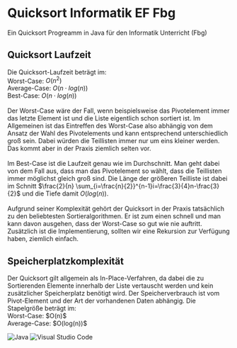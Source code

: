<h1>Quicksort Informatik EF Fbg</h1>

Ein Quicksort Progreamm in Java für den Informatik Unterricht (Fbg)


<h2>Quicksort Laufzeit</h2>

Die Quicksort-Laufzeit beträgt im:
<br/>
Worst-Case: $O(n^2)$ <br/>
Average-Case: $O(n \cdot log⁡(n))$ <br/>
Best-Case: $O(n \cdot log⁡(n))$ <br/> <br/>
Der Worst-Case wäre der Fall, wenn beispielsweise das Pivotelement immer das letzte Element ist und die Liste eigentlich schon sortiert ist. Im Allgemeinen ist das Eintreffen des Worst-Case also abhängig von dem Ansatz der Wahl des Pivotelements und kann entsprechend unterschiedlich groß sein. Dabei würden die Teillisten immer nur um eins kleiner werden. Das kommt aber in der Praxis ziemlich selten vor.
<br/> <br/>
Im Best-Case ist die Laufzeit genau wie im Durchschnitt. Man geht dabei von dem Fall aus, dass man das Pivotelement so wählt, dass die Teillisten immer möglichst gleich groß sind. Die Länge der größeren Teilliste ist dabei im Schnitt $\frac{2}{n} \sum_{i=\frac{n}{2}}^{n-1}i=\frac{3}{4}n-\frac{3}{2}$ und die Tiefe damit $O(log⁡(n))$.
<br/> <br/>
Aufgrund seiner Komplexität gehört der Quicksort in der Praxis tatsächlich zu den beliebtesten Sortieralgorithmen. Er ist zum einen schnell und man kann davon ausgehen, dass der Worst-Case so gut wie nie auftritt. Zusätzlich ist die Implementierung, sollten wir eine Rekursion zur Verfügung haben, ziemlich einfach.

<h2>Speicherplatzkomplexität</h2>
Der Quicksort gilt allgemein als In-Place-Verfahren, da dabei die zu Sortierenden Elemente innerhalb der Liste vertauscht werden und kein zusätzlicher Speicherplatz benötigt wird. Der Speicherverbrauch ist vom Pivot-Element und der Art der vorhandenen Daten abhängig. Die Stapelgröße beträgt im:
<br/>
Worst-Case: $O(n)$ <br/>
Average-Case: $O(log⁡(n))$


![Java](https://img.shields.io/badge/java-%23ED8B00.svg?style=for-the-badge&logo=java&logoColor=white)
![Visual Studio Code](https://img.shields.io/badge/Visual%20Studio%20Code-0078d7.svg?style=for-the-badge&logo=visual-studio-code&logoColor=white)
